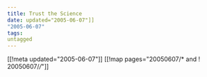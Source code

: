 ```yaml
---
title: Trust the Science
date: updated="2005-06-07"]]
"2005-06-07"
tags:
untagged
---
```

[[!meta updated="2005-06-07"]]
[[!map pages="20050607/* and ! 20050607/*/*"]]
